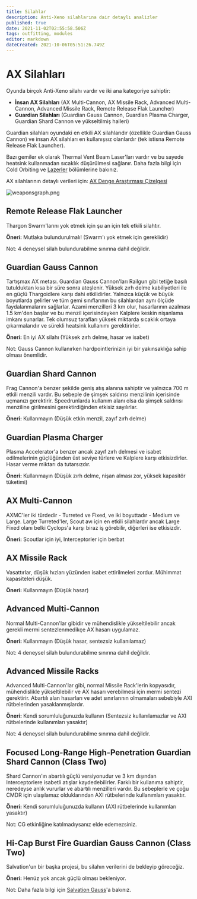 ```yaml
---
title: Silahlar
description: Anti-Xeno silahlarına dair detaylı analizler
published: true
date: 2021-11-02T02:55:58.506Z
tags: outfitting, modules
editor: markdown
dateCreated: 2021-10-06T05:51:26.749Z
---
```


# AX Silahları

Oyunda birçok Anti-Xeno silahı vardır ve iki ana kategoriye sahiptir:

- **İnsan AX Silahları** (AX Multi-Cannon, AX Missile Rack, Advanced Multi-Cannon, Advanced Missile Rack, Remote Release Flak Launcher)
- **Guardian Silahları** (Guardian Gauss Cannon, Guardian Plasma Charger, Guardian Shard Cannon ve yükseltilmiş halleri)

Guardian silahları oyundaki en etkili AX silahlarıdır (özellikle Guardian Gauss Cannon) ve insan AX silahları en kullanışsız olanlardır (tek istisna Remote Release Flak Launcher).

Bazı gemiler ek olarak Thermal Vent Beam Laser'ları vardır ve bu sayede heatsink kullanmadan sıcaklık düşürülmesi sağlanır. Daha fazla bilgi için Cold Orbiting ve [Lazerler](/tr/lasers) bölümlerine bakınız.

AX silahlarının detaylı verileri için: [AX Denge Araştırması Çizelgesi](https://docs.google.com/spreadsheets/d/1kNZwBn16nYcrqpaua08VQb_ea3PF9SYcO-1IWivPZsA/edit#gid=1860633931)

![weaponsgraph.png](/img/weaponsgraph.png)

## Remote Release Flak Launcher

Thargon Swarm'larını yok etmek için şu an için tek etkili silahtır.

**Öneri:** Mutlaka bulundurulmalı! (Swarm'ı yok etmek için gereklidir)

Not: 4 deneysel silah bulundurabilme sınırına dahil değildir.

## Guardian Gauss Cannon

Tartışmax AX metası. Guardian Gauss Cannon'ları Railgun gibi tetiğe basılı tutulduktan kısa bir süre sonra ateşlenir. Yüksek zırh delme kabiliyetleri ile en güçlü Thargoidlere karşı dahi etkilidirler. Yalnızca küçük ve büyük boyutlarda gelirler ve tüm gemi sınıflarının bu silahlardan aynı ölçüde faydalanmalarını sağlarlar. Azami menzilleri 3 km olur, hasarlarının azalması 1.5 km'den başlar ve bu menzil içerisindeyken Kalplere keskin nişanlama imkanı sunarlar. Tek olumsuz tarafları yüksek miktarda sıcaklık ortaya çıkarmalarıdır ve sürekli heatsink kullanımı gerektirirler.

**Öneri:** En iyi AX silahı (Yüksek zırh delme, hasar ve isabet)

Not: Gauss Cannon kullanırken hardpointlerinizin iyi bir yakınsaklığa sahip olması önemlidir.

## Guardian Shard Cannon

Frag Cannon'a benzer şekilde geniş atış alanına sahiptir ve yalnızca 700 m etkili menzili vardır. Bu sebeple de şimşek saldırısı menzilinin içerisinde uçmanızı gerektirir. Speedrunlarda kullanım alanı olsa da şimşek saldırısı menziline girilmesini gerektirdiğinden etkisiz sayılırlar.

**Öneri:** Kullanmayın (Düşük etkin menzil, zayıf zırh delme)

## Guardian Plasma Charger

Plasma Accelerator'a benzer ancak zayıf zırh delmesi ve isabet edilmelerinin güçlüğünden üst seviye türlere ve Kalplere karşı etkisizdirler. Hasar verme miktarı da tutarsızdır.

**Öneri:** Kullanmayın (Düşük zırh delme, nişan alması zor, yüksek kapasitör tüketimi)

## AX Multi-Cannon

AXMC'ler iki türdedir - Turreted ve Fixed, ve iki boyuttadır - Medium ve Large. Large Turreted'ler, Scout avı için en etkili silahlardır ancak Large Fixed olanı belki Cyclops'a karşı biraz iş görebilir, diğerleri ise etkisizdir.

**Öneri:** Scoutlar için iyi, Interceptorler için berbat

## AX Missile Rack

Vasattırlar, düşük hızları yüzünden isabet ettirilmeleri zordur. Mühimmat kapasiteleri düşük.

**Öneri:** Kullanmayın (Düşük hasar)

## Advanced Multi-Cannon

Normal Multi-Cannon'lar gibidir ve mühendislikle yükseltilebilir ancak gerekli mermi sentezlenmedikçe AX hasarı uygulamaz.

**Öneri:** Kullanmayın (Düşük hasar, sentezsiz kullanılamaz)

Not: 4 deneysel silah bulundurabilme sınırına dahil değildir.

## Advanced Missile Racks

Advanced Multi-Cannon'lar gibi, normal Missile Rack'lerin kopyasıdır, mühendislikle yükseltilebilir ve AX hasarı verebilmesi için mermi sentezi gerektirir. Abartılı alan hasarları ve adet sınırlarının olmamaları sebebiyle AXI rütbelerinden yasaklanmışlardır.

**Öneri:** Kendi sorumluluğunuzda kullanın (Sentezsiz kullanılamazlar ve AXI rütbelerinde kullanımları yasaktır)

Not: 4 deneysel silah bulundurabilme sınırına dahil değildir.

## Focused Long-Range High-Penetration Guardian Shard Cannon (Class Two)

Shard Cannon'ın abartılı güçlü versiyonudur ve 3 km dışından Interceptorlere isabetli atışlar kaydedebilirler. Farklı bir kullanıma sahiptir, neredeyse anlık vururlar ve abartılı menzilleri vardır. Bu sebeplerle ve çoğu CMDR için ulaşılamaz olduklarından AXI rütbelerinde kullanımları yasaktır.

**Öneri:** Kendi sorumluluğunuzda kullanın (AXI rütbelerinde kullanımları yasaktır)

Not: CG etkinliğine katılmadıysanız elde edemezsiniz.

## Hi-Cap Burst Fire Guardian Gauss Cannon (Class Two)

Salvation'un bir başka projesi, bu silahın verilerini de bekleyip göreceğiz.

**Öneri:** Henüz yok ancak güçlü olması bekleniyor.

Not: Daha fazla bilgi için [Salvation Gauss](https://wiki.antixenoinitiative.com/tr/salvation-gauss)'a bakınız.
